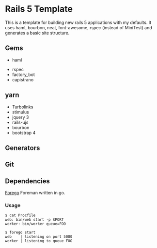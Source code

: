 # Rails 5 Template

This is a template for building new rails 5 applications with my defaults. It uses haml, bourbon, neat, font-awesome, rspec (instead of MiniTest) and generates a basic site structure.

## Gems

- haml
<!-- - bourbon -->
<!-- - neat -->
<!-- - font-aweseom-rails -->
- rspec
- factory_bot
- capistrano
<!-- - twitter-bootstrap v4? -->


## yarn

- Turbolinks
- stimulus
- jquery 3
- rails-ujs
- bourbon
- bootstrap 4


## Generators


## Git


## Dependencies
[Forego](https://dl.equinox.io/ddollar/forego/stable)
Foreman written in go.

### Usage
```
$ cat Procfile
web: bin/web start -p $PORT
worker: bin/worker queue=FOO

$ forego start
web    | listening on port 5000
worker | listening to queue FOO
```
